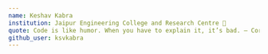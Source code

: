 ```yaml
---
name: Keshav Kabra
institution: Jaipur Engineering College and Research Centre 🚩
quote: Code is like humor. When you have to explain it, it’s bad. – Cory House
github_user: ksvkabra
---
```

